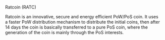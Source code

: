 Ratcoin (RATC)

Ratcoin is an innovative, secure and energy efficient PoW/PoS coin. It uses a faster PoW distribution mechanism to distribute the initial coins, then after 14 days the coin is basically transferred to a pure PoS coin, where the generation of the coin is mainly through the PoS interests.



